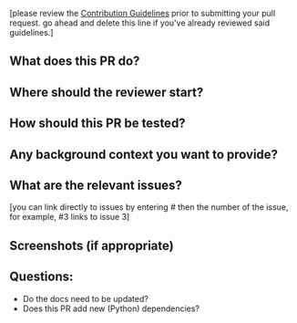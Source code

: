 [please review the [Contribution Guidelines](http://epistasislab.github.io/tpot/contributing/) prior to submitting your pull request. go ahead and delete this line if you've already reviewed said guidelines.]

## What does this PR do?



## Where should the reviewer start?



## How should this PR be tested?



## Any background context you want to provide?



## What are the relevant issues?

[you can link directly to issues by entering # then the number of the issue, for example, #3 links to issue 3]

## Screenshots (if appropriate)



## Questions:

- Do the docs need to be updated?
- Does this PR add new (Python) dependencies?
